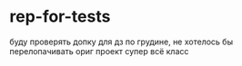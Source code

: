 # rep-for-tests

буду проверять допку для дз по грудине, не хотелось бы перелопачивать ориг проект
супер всё класс
